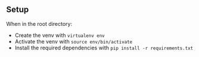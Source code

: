 ## Setup

When in the root directory:

- Create the venv with `virtualenv env`
- Activate the venv with `source env/bin/activate`
- Install the required dependencies with `pip install -r requirements.txt`